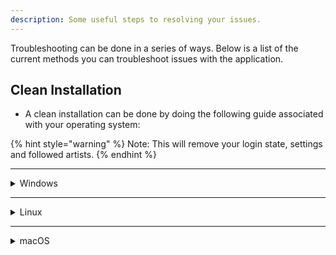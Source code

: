 ```yaml
---
description: Some useful steps to resolving your issues.
---
```


Troubleshooting can be done in a series of ways. Below is a list of the current methods you can troubleshoot issues with the application.

## **Clean Installation**
* A clean installation can be done by doing the following guide associated with your operating system:

{% hint style="warning" %}
Note: This will remove your login state, settings and followed artists.
{% endhint %}

***

<details>
<summary>Windows</summary>

1. Uninstall the `Cider` application using the control panel.
2. Delete the following folders: 
   * `%appdata%/Cider` (*If its present*)
   * `%LOCALAPPDATA%\Programs\cider` (*If its present*)
   * `%LOCALAPPDATA%\cider-updater` (*If its present*)
3. Reinstall `Cider`.
</details>

***

<details>
<summary>Linux</summary>

1. Uninstall the `Cider` application using your system uninstaller.
2. Delete the `.config/Cider` folder. (*If its present*)
3. Reinstall `Cider`.
</details>

***

<details>
<summary>macOS</summary>

1. Delete the `Cider.app` file from your Applications folder.
2. Delete the `Library/Application Support/Cider` folder. (*If its present*)
3. Reinstall `Cider`
</details>